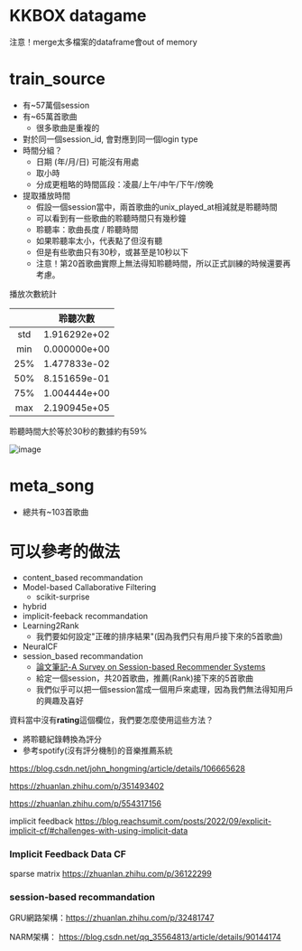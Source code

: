 # KKBOX datagame 

注意！merge太多檔案的dataframe會out of memory

# train_source
* 有~57萬個session
* 有~65萬首歌曲
    * 很多歌曲是重複的
* 對於同一個session_id, 會對應到同一個login type
* 時間分組？
    * 日期 (年/月/日) 可能沒有用處
    * 取小時
    * 分成更粗略的時間區段：凌晨/上午/中午/下午/傍晚
* 提取播放時間
    * 假設一個session當中，兩首歌曲的unix_played_at相減就是聆聽時間
    * 可以看到有一些歌曲的聆聽時間只有幾秒鐘
    * 聆聽率：歌曲長度 / 聆聽時間
    * 如果聆聽率太小，代表點了但沒有聽
    * 但是有些歌曲只有30秒，或甚至是10秒以下
    * 注意！第20首歌曲實際上無法得知聆聽時間，所以正式訓練的時候還要再考慮。

播放次數統計


|     | 聆聽次數     |
|:---:| ------------ |
| std | 1.916292e+02 |
| min | 0.000000e+00 |
| 25% | 1.477833e-02 |
| 50% | 8.151659e-01 |
| 75% | 1.004444e+00 |
| max | 2.190945e+05 |

聆聽時間大於等於30秒的數據約有59%

![image](https://hackmd.io/_uploads/Syg0wTuET.png)


# meta_song
* 總共有~103首歌曲

# 可以參考的做法
* content_based recommandation
* Model-based Callaborative Filtering
    * scikit-surprise
* hybrid
* implicit-feeback recommandation
* Learning2Rank
    * 我們要如何設定"正確的排序結果"(因為我們只有用戶接下來的5首歌曲)
* NeuralCF
* session_based recommandation
    * [論文筆記-A Survey on Session-based Recommender Systems](https://www.twblogs.net/a/5cfefa73bd9eee14029f568a)
    * 給定一個session，共20首歌曲，推薦(Rank)接下來的5首歌曲
    * 我們似乎可以把一個session當成一個用戶來處理，因為我們無法得知用戶的興趣及喜好

資料當中沒有**rating**這個欄位，我們要怎麼使用這些方法？
* 將聆聽紀錄轉換為評分
* 參考spotify(沒有評分機制)的音樂推薦系統


https://blog.csdn.net/john_hongming/article/details/106665628

https://zhuanlan.zhihu.com/p/351493402

https://zhuanlan.zhihu.com/p/554317156

implicit feedback
https://blog.reachsumit.com/posts/2022/09/explicit-implicit-cf/#challenges-with-using-implicit-data

### Implicit Feedback Data CF

sparse matrix
https://zhuanlan.zhihu.com/p/36122299

### session-based recommandation 
GRU網路架構：https://zhuanlan.zhihu.com/p/32481747

NARM架構：
https://blog.csdn.net/qq_35564813/article/details/90144174